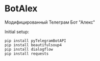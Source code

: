 # BotAlex
Модифицированный Телеграм Бот "Алекс"

Initial setup:

```
pip install pyTelegramBotAPI
pip install beautifulsoup4
pip install dialogflow
pip install requests
```

